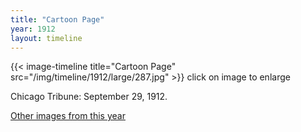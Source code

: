 ```yaml
---
title: "Cartoon Page"
year: 1912
layout: timeline
---
```


{{< image-timeline title="Cartoon Page" src="/img/timeline/1912/large/287.jpg" >}}
click on image to enlarge

Chicago Tribune: September 29, 1912.  

[Other images from this year](/historical/timeline/1912)